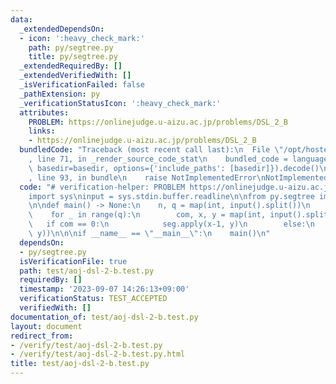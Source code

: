```yaml
---
data:
  _extendedDependsOn:
  - icon: ':heavy_check_mark:'
    path: py/segtree.py
    title: py/segtree.py
  _extendedRequiredBy: []
  _extendedVerifiedWith: []
  _isVerificationFailed: false
  _pathExtension: py
  _verificationStatusIcon: ':heavy_check_mark:'
  attributes:
    PROBLEM: https://onlinejudge.u-aizu.ac.jp/problems/DSL_2_B
    links:
    - https://onlinejudge.u-aizu.ac.jp/problems/DSL_2_B
  bundledCode: "Traceback (most recent call last):\n  File \"/opt/hostedtoolcache/Python/3.8.18/x64/lib/python3.8/site-packages/onlinejudge_verify/documentation/build.py\"\
    , line 71, in _render_source_code_stat\n    bundled_code = language.bundle(stat.path,\
    \ basedir=basedir, options={'include_paths': [basedir]}).decode()\n  File \"/opt/hostedtoolcache/Python/3.8.18/x64/lib/python3.8/site-packages/onlinejudge_verify/languages/python.py\"\
    , line 93, in bundle\n    raise NotImplementedError\nNotImplementedError\n"
  code: "# verification-helper: PROBLEM https://onlinejudge.u-aizu.ac.jp/problems/DSL_2_B\n\
    import sys\ninput = sys.stdin.buffer.readline\n\nfrom py.segtree import RSumQ\n\
    \n\ndef main() -> None:\n    n, q = map(int, input().split())\n    seg = RSumQ(n)\n\
    \    for _ in range(q):\n        com, x, y = map(int, input().split())\n     \
    \   if com == 0:\n            seg.apply(x-1, y)\n        else:\n            print(seg.prod(x-1,\
    \ y))\n\n\nif __name__ == \"__main__\":\n    main()\n"
  dependsOn:
  - py/segtree.py
  isVerificationFile: true
  path: test/aoj-dsl-2-b.test.py
  requiredBy: []
  timestamp: '2023-09-07 14:26:13+09:00'
  verificationStatus: TEST_ACCEPTED
  verifiedWith: []
documentation_of: test/aoj-dsl-2-b.test.py
layout: document
redirect_from:
- /verify/test/aoj-dsl-2-b.test.py
- /verify/test/aoj-dsl-2-b.test.py.html
title: test/aoj-dsl-2-b.test.py
---
```

